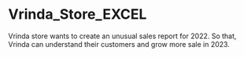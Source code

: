 # Vrinda_Store_EXCEL
Vrinda store wants to create an unusual sales report for 2022. So that, Vrinda can understand their customers and grow more sale in 2023.
